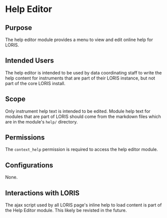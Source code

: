 # Help Editor

## Purpose

The help editor module provides a menu to view and edit online help
for LORIS.

## Intended Users

The help editor is intended to be used by data coordinating staff
to write the help content for instruments that are part of their
LORIS instance, but not part of the core LORIS install.

## Scope

Only instrument help text is intended to be edited. Module help
text for modules that are part of LORIS should come from the markdown
files which are in the module's `help/` directory.

## Permissions

The `context_help` permission is required to access the help editor
module.

## Configurations

None.

## Interactions with LORIS

The ajax script used by all LORIS page's inline help to load content
is part of the Help Editor module. This likely be revisted in the
future.
